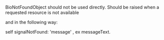 BioNotFoundObject should not be used directly. 
Should be raised when a requested resource is not available

and in the following way:

self signalNotFound: 'message' , ex messageText.